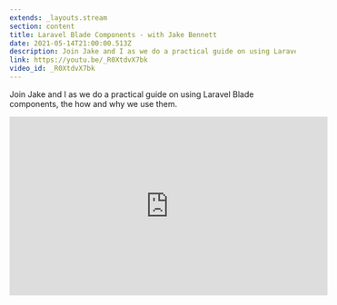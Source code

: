 ```yaml
---
extends: _layouts.stream
section: content
title: Laravel Blade Components - with Jake Bennett
date: 2021-05-14T21:00:00.513Z
description: Join Jake and I as we do a practical guide on using Laravel Blade components, the how and why we use them.
link: https://youtu.be/_R0XtdvX7bk
video_id: _R0XtdvX7bk
---
```

Join Jake and I as we do a practical guide on using Laravel Blade components, the how and why we use them.

<div class="aspect-w-16 aspect-h-9">
    <iframe width="560" height="315" src="https://www.youtube-nocookie.com/embed/_R0XtdvX7bk" title="YouTube video player" frameborder="0" allow="accelerometer; autoplay; clipboard-write; encrypted-media; gyroscope; picture-in-picture" allowfullscreen></iframe>
</div>